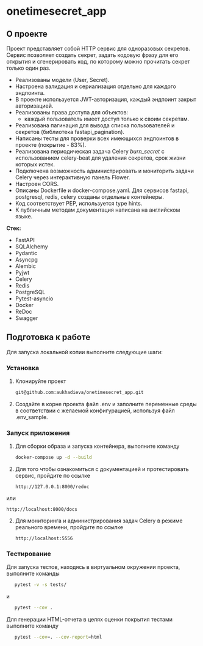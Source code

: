 # onetimesecret_app

<!-- ABOUT THE PROJECT -->
## О проекте
Проект представляет собой HTTP сервис для одноразовых секретов.
<br>
Сервис позволяет создать секрет, задать кодовую фразу для его открытия и cгенерировать код, по которому можно прочитать секрет только один раз.
<br>
- Реализованы модели (User, Secret).
- Настроена валидация и сериализация отдельно для каждого эндпоинта.
- В проекте используется JWT-авторизация, каждый эндпоинт закрыт авторизацией.
- Реализованы права доступа для объектов:
  - каждый пользователь имеет доступ только к своим секретам.
- Реализована пагинация для вывода списка пользователей и секретов (библиотека fastapi_pagination).
- Написаны тесты для проверки всех имеющихся эндпоинтов в проекте (покрытие - 83%).
- Реализована периодическая задача Celery *burn_secret* с использованием celery-beat для удаления секретов, срок жизни которых истек.
- Подключена возможность администрировать и мониторить задачи Celery через интерактивную панель Flower.
- Настроен CORS.
- Описаны Dockerfile и docker-compose.yaml. Для сервисов fastapi, postgresql, redis, celery созданы отдельные контейнеры.
- Код соответствует PEP, используется type hints.
- К публичным методам документация написана на английском языке.



**Стек:**
- FastAPI
- SQLAlchemy
- Pydantic
- Asyncpg
- Alembic
- Pyjwt
- Celery
- Redis
- PostgreSQL
- Pytest-asyncio
- Docker
- ReDoc
- Swagger


<!-- GETTING STARTED -->
## Подготовка к работе

Для запуска локальной копии выполните следующие шаги:

### Установка

1. Клонируйте проект
   ```sh
   git@github.com:aukhadieva/onetimesecret_app.git
   ```
2. Создайте в корне проекта файл .env и заполните переменные среды в соответствии с желаемой конфигурацией, используя файл .env_sample. 


### Запуск приложения
1. Для сборки образа и запуска контейнера, выполните команду
   ```sh
   docker-compose up -d --build
   ```
2. Для того чтобы ознакомиться с документацией и протестировать сервис, пройдите по ссылке 
   ```url
   http://127.0.0.1:8000/redoc
   ```
или
   ```url
   http://localhost:8000/docs
   ```
2. Для мониторинга и администрирования задач Celery в режиме реального времени, пройдите по ссылке 
   ```url
   http://localhost:5556
   ```

### Тестирование
Для запуска тестов, находясь в виртуальном окружении проекта, выполните команды
```sh
   pytest -v -s tests/
   ```
и
```sh
   pytest --cov .
   ```
Для генерации HTML-отчета в целях оценки покрытия тестами выполните команду
```sh
   pytest --cov=. --cov-report=html
   ```
